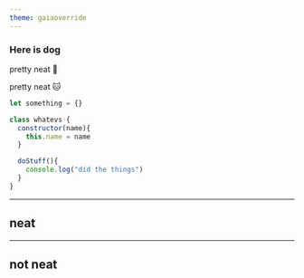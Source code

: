 ```yaml
---
theme: gaiaoverride
---
```


### Here is dog

pretty neat :dog:

pretty neat :cat:

```js
let something = {}

class whatevs {
  constructor(name){
    this.name = name
  }

  doStuff(){
    console.log("did the things")
  }
}
```
---
<!--
class: neat
-->
## neat

---
<!-- class: -->

## not neat